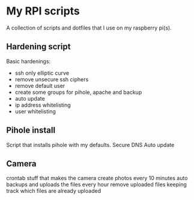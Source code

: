 # My RPI scripts

A collection of scripts and dotfiles that I use on my raspberry pi(s).

## Hardening script

Basic hardenings:
- ssh only elliptic curve
- remove unsecure ssh ciphers
- remove default user
- create some groups for pihole, apache and backup
- auto update
- ip address whitelisting
- user whitelisting

## Pihole install

Script that installs pihole with my defaults.
Secure DNS
Auto update

## Camera

crontab stuff that makes the camera create photos every 10 minutes
auto backups and uploads the files every hour
remove uploaded files
keeping track which files are already uploaded
